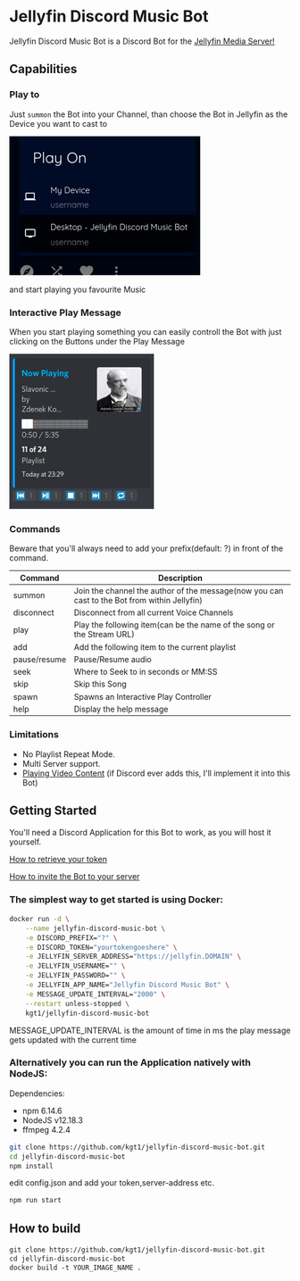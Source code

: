 # Jellyfin Discord Music Bot

Jellyfin Discord Music Bot is a Discord Bot for the [Jellyfin Media Server!](http://github.com/jellyfin/jellyfin)

## Capabilities

### Play to

Just `summon` the Bot into your Channel, than choose the Bot in Jellyfin as the Device you want to cast to

![Image to Discord Play to Window](img/playtowindow.png)

 and start playing you favourite Music

### Interactive Play Message

When you start playing something you can easily controll the Bot with just clicking on the Buttons under the Play Message

![Image to Interactive Play Message](img/discordplaymessage.png)

### Commands

Beware that you'll always need to add your prefix(default: ?) in front of the command.

Command | Description
------------ | -------------
summon | Join the channel the author of the message(now you can cast to the Bot from within Jellyfin)
disconnect | Disconnect from all current Voice Channels
play | Play the following item(can be the name of the song or the Stream URL)
add | Add the following item to the current playlist
pause/resume | Pause/Resume audio
seek | Where to Seek to in seconds or MM:SS
skip | Skip this Song
spawn | Spawns an Interactive Play Controller
help | Display the help message

### Limitations
- No Playlist Repeat Mode.
- Multi Server support.
- [Playing Video Content](https://support.discord.com/hc/en-us/community/posts/360059238512-Add-Go-Live-support-for-API) (if Discord ever adds this, I'll implement it into this Bot)

## Getting Started
You'll need a Discord Application for this Bot to work, as you will host it yourself.

[How to retrieve your token](https://discordjs.guide/preparations/setting-up-a-bot-application.html#creating-your-bot)

[How to invite the Bot to your server](https://discordjs.guide/preparations/adding-your-bot-to-servers.html#bot-invite-links)


### The simplest way to get started is using Docker:

```bash
docker run -d \
    --name jellyfin-discord-music-bot \
    -e DISCORD_PREFIX="?" \
    -e DISCORD_TOKEN="yourtokengoeshere" \
    -e JELLYFIN_SERVER_ADDRESS="https://jellyfin.DOMAIN" \
    -e JELLYFIN_USERNAME="" \
    -e JELLYFIN_PASSWORD="" \
    -e JELLYFIN_APP_NAME="Jellyfin Discord Music Bot" \
    -e MESSAGE_UPDATE_INTERVAL="2000" \
    --restart unless-stopped \
    kgt1/jellyfin-discord-music-bot
```

MESSAGE_UPDATE_INTERVAL is the amount of time in ms the play message gets updated with the current time

### Alternatively you can run the Application natively with NodeJS:

Dependencies:

- npm 6.14.6
- NodeJS v12.18.3
- ffmpeg 4.2.4
```bash
git clone https://github.com/kgt1/jellyfin-discord-music-bot.git
cd jellyfin-discord-music-bot
npm install
```
edit config.json and add your token,server-address etc.
```bash
npm run start
```


## How to build
```
git clone https://github.com/kgt1/jellyfin-discord-music-bot.git
cd jellyfin-discord-music-bot
docker build -t YOUR_IMAGE_NAME .
```
